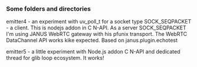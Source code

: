 ### Some folders and directories 

emitter4 - an experiment with uv_poll_t for a socket type SOCK_SEQPACKET - a client. This is nodejs addon in C N-API.
As a server SOCK_SEQPACKET I'm using JANUS WebRTC gateway with his pfunix transport. The WebRTC DataChannel API works kike expected.
Based on janus.plugin.echotest

emitter5 - a little experiment with Node.js addon C N-API and dedicated thread for glib loop ecosystem. It works!
